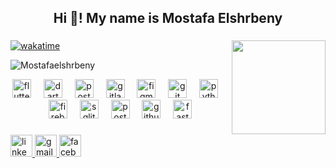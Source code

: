 <h2 align="center">Hi 👋! My name is Mostafa Elshrbeny</h2>

###

<img align="right" height="150" src="https://scontent.fcai19-1.fna.fbcdn.net/v/t39.30808-1/476297253_3528954170738089_3872766815083877025_n.jpg?stp=dst-jpg_s200x200_tt6&_nc_cat=105&ccb=1-7&_nc_sid=e99d92&_nc_ohc=J5ghgPBQv54Q7kNvgEtRWO_&_nc_oc=AdiGFPRUiAcQF9o-tuD8UtQ_LFBitY57HBnyMnEEkJwwvjOD0pd5I3vurp5BtJydpX0&_nc_zt=24&_nc_ht=scontent.fcai19-1.fna&_nc_gid=ANon1jJINdj1tkxaxNKLXLB&oh=00_AYCDIgBm2CopM-Ly2lp2YFtj_j16-UnXxzmePXaImM8eFA&oe=67B66CAC"  />

###

[![wakatime](https://wakatime.com/badge/user/8c8ef285-3483-43c9-93ee-51a044a475e9.svg)](https://wakatime.com/@8c8ef285-3483-43c9-93ee-51a044a475e9)
<p align="left"> <img src="https://komarev.com/ghpvc/?username=Mostafaelshrbeny&label=Profile%20views&color=0e75b6&style=flat" alt="Mostafaelshrbeny" /> </p>
<div align="center">
  <img src="https://cdn.jsdelivr.net/gh/devicons/devicon/icons/flutter/flutter-original.svg" height="30" alt="flutter logo"  />
  <img width="12" />
  <img src="https://cdn.jsdelivr.net/gh/devicons/devicon/icons/dart/dart-original.svg" height="30" alt="dart logo"  />
  <img width="12" />
  <img src="https://cdn.simpleicons.org/postman/FF6C37" height="30" alt="postman logo"  />
  <img width="12" />
  <img src="https://cdn.simpleicons.org/gitlab/FC6D26" height="30" alt="gitlab logo"  />
  <img width="12" />
  <img src="https://skillicons.dev/icons?i=figma" height="30" alt="figma logo"  />
  <img width="12" />
  <img src="https://cdn.simpleicons.org/git/F05032" height="30" alt="git logo"  />
  <img width="12" />
  <img src="https://cdn.jsdelivr.net/gh/devicons/devicon/icons/python/python-original.svg" height="30" alt="python logo"  />
  <img width="12" />
  <img src="https://skillicons.dev/icons?i=firebase" height="30" alt="firebase logo"  />
  <img width="12" />
  <img src="https://cdn.simpleicons.org/sqlite/003B57" height="30" alt="sqlite logo"  />
  <img width="12" />
  <img src="https://cdn.jsdelivr.net/gh/devicons/devicon/icons/postgresql/postgresql-original.svg" height="30" alt="postgresql logo"  />
  <img width="12" />
  <img src="https://cdn.simpleicons.org/github/181717" height="30" alt="github logo"  />
  <img width="12" />
  <img src="https://cdn.simpleicons.org/fastapi/009688" height="30" alt="fastapi logo"  />
</div>

###

<div align="left">
  <a href="https://www.linkedin.com/in/mostafa-elshrbeny-7a269b219/" target="_blank">
    <img src="https://img.shields.io/static/v1?message=LinkedIn&logo=linkedin&label=&color=0077B5&logoColor=white&labelColor=&style=for-the-badge" height="35" alt="linkedin logo"  />
  </a>
  <a href="mostafaelshrbeny6@gmail.com" target="_blank">
    <img src="https://img.shields.io/static/v1?message=Gmail&logo=gmail&label=&color=D14836&logoColor=white&labelColor=&style=for-the-badge" height="35" alt="gmail logo"  />
  </a>
  <a href="https://www.facebook.com/profile.php?id=100008706218098" target="_blank">
    <img src="https://img.shields.io/static/v1?message=Facebook&logo=facebook&label=&color=1877F2&logoColor=white&labelColor=&style=for-the-badge" height="35" alt="facebook logo"  />
  </a>
</div>

###
